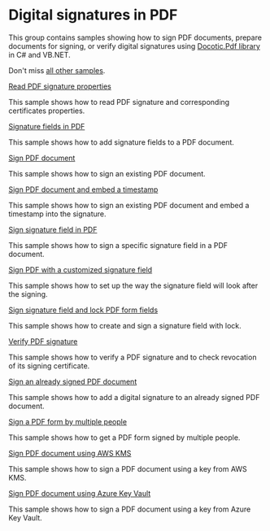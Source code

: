# Digital signatures in PDF
This group contains samples showing how to sign PDF documents, prepare documents for signing, or verify digital signatures using [Docotic.Pdf library](https://bitmiracle.com/pdf-library/) in C# and VB.NET.

Don't miss [all other samples](/Samples).

[Read PDF signature properties](/Samples/Digital%20signatures/ReadSignatureProperties)

This sample shows how to read PDF signature and corresponding certificates properties.

[Signature fields in PDF](/Samples/Digital%20signatures/SignatureFields)

This sample shows how to add signature fields to a PDF document.

[Sign PDF document](/Samples/Digital%20signatures/SignDocument)

This sample shows how to sign an existing PDF document.

[Sign PDF document and embed a timestamp](/Samples/Digital%20signatures/SignDocumentEmbedTimestamp)

This sample shows how to sign an existing PDF document and embed a timestamp into the signature.

[Sign signature field in PDF](/Samples/Digital%20signatures/SignSignatureField)

This sample shows how to sign a specific signature field in a PDF document.

[Sign PDF with a customized signature field](/Samples/Digital%20signatures/SignSignatureFieldUsingCustomStyle)

This sample shows how to set up the way the signature field will look after the signing.

[Sign signature field and lock PDF form fields](/Samples/Digital%20signatures/SignSignatureFieldWithLock)

This sample shows how to create and sign a signature field with lock.

[Verify PDF signature](/Samples/Digital%20signatures/VerifySignature)

This sample shows how to verify a PDF signature and to check revocation of its signing certificate.

[Sign an already signed PDF document](/Samples/Digital%20signatures/SignAlreadySignedDocument)

This sample shows how to add a digital signature to an already signed PDF document.

[Sign a PDF form by multiple people](/Samples/Digital%20signatures/SignByMultiplePeople)

This sample shows how to get a PDF form signed by multiple people.

[Sign PDF document using AWS KMS](/Samples/Digital%20signatures/SignWithAwsKms)

This sample shows how to sign a PDF document using a key from AWS KMS.

[Sign PDF document using Azure Key Vault](/Samples/Digital%20signatures/SignWithAzureKeyVault)

This sample shows how to sign a PDF document using a key from Azure Key Vault.